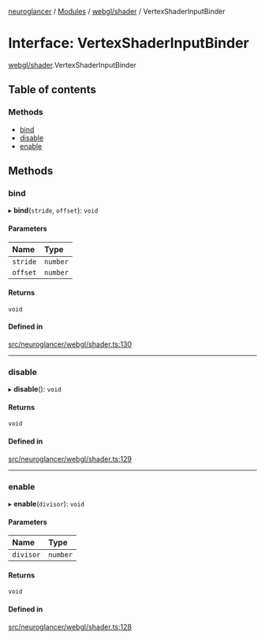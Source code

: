[neuroglancer](../README.md) / [Modules](../modules.md) / [webgl/shader](../modules/webgl_shader.md) / VertexShaderInputBinder

# Interface: VertexShaderInputBinder

[webgl/shader](../modules/webgl_shader.md).VertexShaderInputBinder

## Table of contents

### Methods

- [bind](webgl_shader.VertexShaderInputBinder.md#bind)
- [disable](webgl_shader.VertexShaderInputBinder.md#disable)
- [enable](webgl_shader.VertexShaderInputBinder.md#enable)

## Methods

### bind

▸ **bind**(`stride`, `offset`): `void`

#### Parameters

| Name | Type |
| :------ | :------ |
| `stride` | `number` |
| `offset` | `number` |

#### Returns

`void`

#### Defined in

[src/neuroglancer/webgl/shader.ts:130](https://github.com/ActiveBrainAtlas2/neuroglancer/blob/1beb5d34/src/neuroglancer/webgl/shader.ts#L130)

___

### disable

▸ **disable**(): `void`

#### Returns

`void`

#### Defined in

[src/neuroglancer/webgl/shader.ts:129](https://github.com/ActiveBrainAtlas2/neuroglancer/blob/1beb5d34/src/neuroglancer/webgl/shader.ts#L129)

___

### enable

▸ **enable**(`divisor`): `void`

#### Parameters

| Name | Type |
| :------ | :------ |
| `divisor` | `number` |

#### Returns

`void`

#### Defined in

[src/neuroglancer/webgl/shader.ts:128](https://github.com/ActiveBrainAtlas2/neuroglancer/blob/1beb5d34/src/neuroglancer/webgl/shader.ts#L128)
